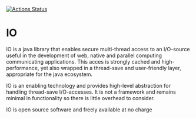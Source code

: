 [![Actions Status](https://github.com/Severin-Nitsche/IO/workflows/Build/badge.svg)](https://github.com/Severin-Nitsche/IO/actions)
# IO
IO is a java library that enables secure multi-thread access to an I/O-source useful in the development of web, native and parallel computing communicating applications. This acces is strongly cached and high-performance, yet also wrapped in a thread-save and user-friendly layer, appropriate for the java ecosystem.

IO is an enabling technology and provides high-level abstraction for handling thread-save I/O-accesses. It is not a framework and remains minimal in functionality so there is little overhead to consider.

IO is open source software and freely available at no charge
